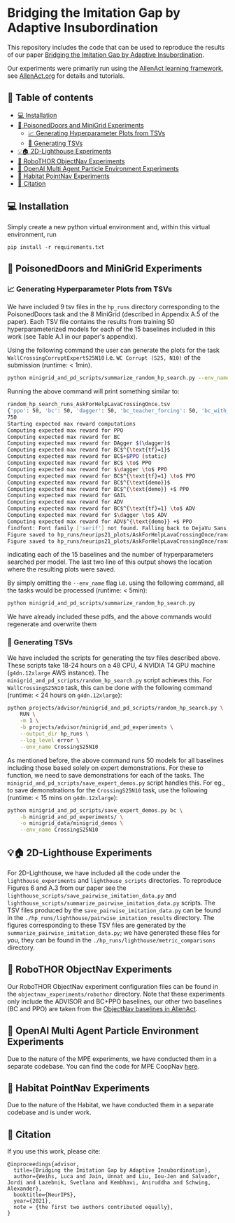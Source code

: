 # Bridging the Imitation Gap by Adaptive Insubordination

This repository includes the code that can be used to reproduce the results of our
paper [Bridging the Imitation Gap by Adaptive Insubordination](https://openreview.net/forum?id=Wlx0DqiUTD_).

Our experiments were primarily run using the [AllenAct learning framework](https://github.com/allenai/allenact),
see [AllenAct.org](https://allenact.org/) for details and tutorials.


## 🔎 Table of contents

<div class="toc">
<ul>
<li><a href="#-installation">💻 Installation</a></li>
<li><a href="#-poisoneddoors-and-minigrid-experiments">🏁 PoisonedDoors and MiniGrid Experiments</a><ul>
<li><a href="#-generating-hyperparameter-plots-from-tsvs">📈 Generating Hyperparameter Plots from TSVs</a></li>
<li><a href="#-generating-tsvs">🧮 Generating TSVs</a></li>
</ul>
</li>
<li><a href="#-2d-lighthouse-experiments">💡🏠 2D-Lighthouse Experiments</a></li>
<li><a href="#-robothor-objectnav-experiments">🍅 RoboTHOR ObjectNav Experiments</a></li>
<li><a href="#-openai-multi-agent-particle-environment-experiments">🤝 OpenAI Multi Agent Particle Environment Experiments</a></li>
<li><a href="#-habitat-pointnav-experiments">🚧 Habitat PointNav Experiments</a></li>
<li><a href="#-citation">📜 Citation</a></li>
</ul>
</li>
</ul>
</div>

## 💻 Installation

Simply create a new python virtual environment and, within this virtual environment, run 
```
pip install -r requirements.txt
```

## 🏁 PoisonedDoors and MiniGrid Experiments
### 📈 Generating Hyperparameter Plots from TSVs
We have included 9 tsv files in the `hp_runs` directory corresponding to the 
PoisonedDoors task and the 8 MiniGrid (described in Appendix A.5 of the paper).
Each TSV file contains the results from training 50 hyperparameterized models for each of the 15 baselines included
in this work (see Table A.1 in our paper's appendix).

Using the following command the user can generate the plots for the task `WallCrossingCorruptExpertS25N10` i.e. `WC Corrupt (S25, N10)` of the submission (runtime: < 1min).

```bash
python minigrid_and_pd_scripts/summarize_random_hp_search.py --env_name AskForHelpLavaCrossingOnce
```

Running the above command will print something similar to:

```bash
random_hp_search_runs_AskForHelpLavaCrossingOnce.tsv
{'ppo': 50, 'bc': 50, 'dagger': 50, 'bc_teacher_forcing': 50, 'bc_with_ppo': 50, 'bc_then_ppo': 50, 'dagger_then_ppo': 50, 'bc_teacher_forcing_then_ppo': 50, 'pure_offpolicy': 50, 'ppo_with_offpolicy': 50, 'gail': 50, 'advisor': 50, 'bc_teacher_forcing_then_advisor': 50, 'dagger_then_advisor': 50, 'ppo_with_offpolicy_advisor': 50}
750
Starting expected max reward computations
Computing expected max reward for PPO
Computing expected max reward for BC
Computing expected max reward for DAgger $(\dagger)$
Computing expected max reward for BC$^{\text{tf}=1}$
Computing expected max reward for BC$+$PPO (static)
Computing expected max reward for BC$ \to$ PPO
Computing expected max reward for $\dagger \to$ PPO
Computing expected max reward for BC$^{\text{tf}=1} \to$ PPO
Computing expected max reward for BC$^{\text{demo}}$
Computing expected max reward for BC$^{\text{demo}} +$ PPO
Computing expected max reward for GAIL
Computing expected max reward for ADV
Computing expected max reward for BC$^{\text{tf}=1} \to$ ADV
Computing expected max reward for $\dagger \to$ ADV
Computing expected max reward for ADV$^{\text{demo}} +$ PPO
findfont: Font family ['serif'] not found. Falling back to DejaVu Sans.
Figure saved to hp_runs/neurips21_plots/AskForHelpLavaCrossingOnce/random_hp_search_runs_AskForHelpLavaCrossingOnce__train_steps_AskForHelpLavaCrossingOnce_reward.pdf
Figure saved to hp_runs/neurips21_plots/AskForHelpLavaCrossingOnce/random_hp_search_runs_AskForHelpLavaCrossingOnce__hpruns_AskForHelpLavaCrossingOnce_reward.pdf
```
indicating each of the 15 baselines and the number of hyperparameters searched per model. The last two line of this output
shows the location where the resulting plots were saved.

By simply omitting the `--env_name` flag i.e. using the following command, all the tasks would be processed (runtime: < 5min):

```bash
python minigrid_and_pd_scripts/summarize_random_hp_search.py
```

We have already included these pdfs, and the above commands would regenerate and overwrite them

### 🧮 Generating TSVs
We have included the scripts for generating the tsv files described above. These scripts take 18-24 hours on a 48 CPU,
4 NVIDIA T4 GPU machine (`g4dn.12xlarge` AWS instance).
The `minigrid_and_pd_scripts/random_hp_search.py` script achieves this. 
For `WallCrossingS25N10` task, this can be done with the following command (runtime: < 24 hours on `g4dn.12xlarge`):
```bash
python projects/advisor/minigrid_and_pd_scripts/random_hp_search.py \
    RUN \
    -m 1 \
    -b projects/advisor/minigrid_and_pd_experiments \
    --output_dir hp_runs \
    --log_level error \
    --env_name CrossingS25N10
```
As mentioned before, the above command runs 50 models for all baselines including those based solely on
expert demonstrations. For these to function, we need to save demonstrations for each of the tasks.
The `minigrid_and_pd_scripts/save_expert_demos.py` script handles this. For eg., to save demonstrations for
the `CrossingS25N10` task, use the following (runtime: < 15 mins on `g4dn.12xlarge`):
```bash
python minigrid_and_pd_scripts/save_expert_demos.py bc \
    -b minigrid_and_pd_experiments/ \
    -o minigrid_data/minigrid_demos \
    --env_name CrossingS25N10
```

## 💡🏠 2D-Lighthouse Experiments

For 2D-Lighthouse, we have included all the code under the `lighthouse_experiments` and `lighthouse_scripts`
directories. To reproduce Figures 6 and A.3 from our paper see the `lighthouse_scripts/save_pairwise_imitation_data.py` and
`lighthouse_scripts/summarize_pairwise_imitation_data.py` scripts. The TSV files produced by the `save_pairwise_imitation_data.py`
can be found in the `./hp_runs/lighthouse/pairwise_imitation_results` directory. The figures corresponding to these
TSV files are generated by the `summarize_pairwise_imitation_data.py`; we have generated these files for you, they
can be found in the `./hp_runs/lighthouse/metric_comparisons` directory.

## 🍅 RoboTHOR ObjectNav Experiments

Our RoboTHOR ObjectNav experiment configuration files can be found in the `objectnav_experiments/robothor` directory.
Note that these experiments only include the ADVISOR and BC+PPO baselines, our other two baselines (BC and PPO) 
are taken from the [ObjectNav baselines in AllenAct](https://github.com/allenai/allenact/tree/main/projects/objectnav_baselines).

## 🤝 OpenAI Multi Agent Particle Environment Experiments
Due to the nature of the MPE experiments, we have conducted them in a separate codebase. You can find the code for MPE CoopNav [here](https://github.com/IouJenLiu/advisor_mpe).

## 🚧 Habitat PointNav Experiments

Due to the nature of the Habitat, we have conducted them in a separate codebase and is under work.

## 📜 Citation

If you use this work, please cite:

```text
@inproceedings{advisor,
  title={Bridging the Imitation Gap by Adaptive Insubordination},
  author={Weihs, Luca and Jain, Unnat and Liu, Iou-Jen and Salvador, Jordi and Lazebnik, Svetlana and Kembhavi, Aniruddha and Schwing, Alexander},
  booktitle={NeurIPS},
  year={2021},
  note = {the first two authors contributed equally},
}
```
